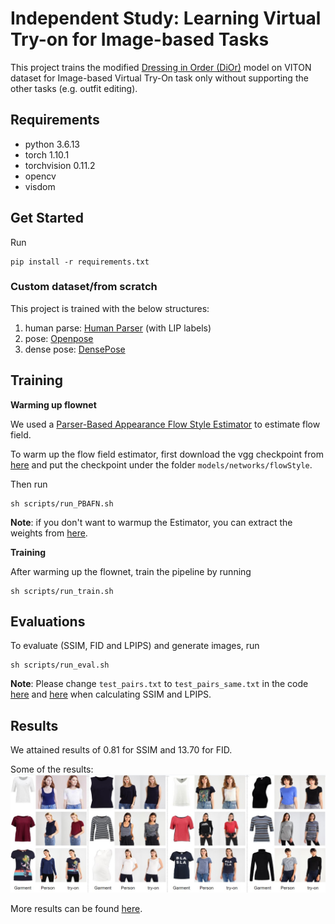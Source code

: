 # Independent Study: Learning Virtual Try-on for Image-based Tasks
This project trains the modified [Dressing in Order (DiOr)](https://github.com/cuiaiyu/dressing-in-order) model on VITON dataset for Image-based Virtual Try-On task only without supporting the other tasks (e.g. outfit editing).


## Requirements
- python 3.6.13
- torch 1.10.1
- torchvision 0.11.2
- opencv
- visdom


## Get Started
Run
```
pip install -r requirements.txt
```


### Custom dataset/from scratch
This project is trained with the below structures:
1. human parse: [Human Parser](https://github.com/GoGoDuck912/Self-Correction-Human-Parsing) (with LIP labels)
2. pose: [Openpose](https://github.com/ZheC/Realtime_Multi-Person_Pose_Estimation)
3. dense pose: [DensePose](https://github.com/facebookresearch/DensePose)


## Training
__Warming up flownet__

We used a [Parser-Based Appearance Flow Style Estimator](https://github.com/SenHe/Flow-Style-VTON) to estimate flow field.

To warm up the flow field estimator, first download the vgg checkpoint from [here](https://github.com/senhe/flow-style-vton) and put the checkpoint under the folder ```models/networks/flowStyle```.

Then run
```
sh scripts/run_PBAFN.sh
```

__Note__: if you don't want to warmup the Estimator, you can extract the weights from [here](https://drive.google.com/drive/folders/1upRRswJf_hXldl48w5QCX7LOJp71otJB).

__Training__

After warming up the flownet, train the pipeline by running
```
sh scripts/run_train.sh
```

## Evaluations
To evaluate (SSIM, FID and LPIPS) and generate images, run
```
sh scripts/run_eval.sh
```
__Note__: Please change ```test_pairs.txt``` to ```test_pairs_same.txt``` in the code [here](https://github.com/shaoyuc3/dior-VITON/blob/28a2f7d6b59ada603e3786957863901509af344b/datasets/viton_datasets.py#L51) and [here](https://github.com/shaoyuc3/dior-VITON/blob/28a2f7d6b59ada603e3786957863901509af344b/datasets/viton_datasets.py#L130) when calculating SSIM and LPIPS.

## Results
We attained results of 0.81 for SSIM and 13.70 for FID.

Some of the results:
![](Images/examples.jpg)

More results can be found [here](https://drive.google.com/drive/folders/16RHLVxGx7kYD_YZ7MoSOlWO2TnHHXYVU).
